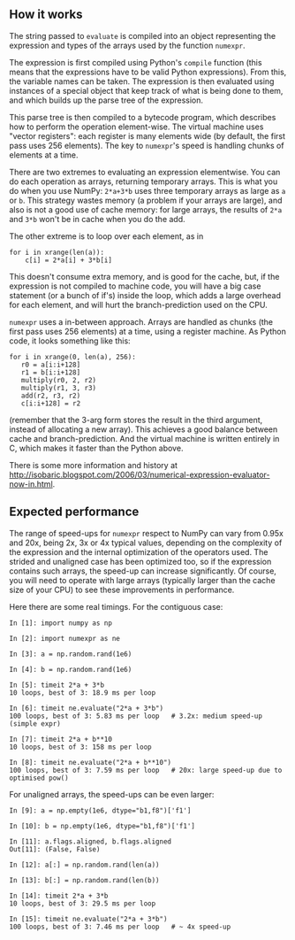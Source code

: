 ## How it works ##

The string passed to `evaluate` is compiled into an object
representing the expression and types of the arrays used by the
function `numexpr`.

The expression is first compiled using Python's `compile` function
(this means that the expressions have to be valid Python
expressions). From this, the variable names can be taken. The
expression is then evaluated using instances of a special object that
keep track of what is being done to them, and which builds up the
parse tree of the expression.

This parse tree is then compiled to a bytecode program, which
describes how to perform the operation element-wise. The virtual
machine uses "vector registers": each register is many elements wide
(by default, the first pass uses 256 elements). The key to `numexpr`'s
speed is handling chunks of elements at a time.

There are two extremes to evaluating an expression elementwise. You
can do each operation as arrays, returning temporary arrays. This is
what you do when you use NumPy: `2*a+3*b` uses three temporary arrays
as large as `a` or `b`. This strategy wastes memory (a problem if your
arrays are large), and also is not a good use of cache memory: for
large arrays, the results of `2*a` and `3*b` won't be in cache when
you do the add.

The other extreme is to loop over each element, as in
```
for i in xrange(len(a)):
    c[i] = 2*a[i] + 3*b[i]
```

This doesn't consume extra memory, and is good for the cache, but, if
the expression is not compiled to machine code, you will have a big
case statement (or a bunch of if's) inside the loop, which adds a
large overhead for each element, and will hurt the branch-prediction
used on the CPU.

`numexpr` uses a in-between approach. Arrays are handled as chunks
(the first pass uses 256 elements) at a time, using a register
machine. As Python code, it looks something like this:

```
for i in xrange(0, len(a), 256):
   r0 = a[i:i+128]
   r1 = b[i:i+128]
   multiply(r0, 2, r2)
   multiply(r1, 3, r3)
   add(r2, r3, r2)
   c[i:i+128] = r2
```

(remember that the 3-arg form stores the result in the third argument,
instead of allocating a new array).  This achieves a good balance
between cache and branch-prediction. And the virtual machine is
written entirely in C, which makes it faster than the Python above.

There is some more information and history at
http://isobaric.blogspot.com/2006/03/numerical-expression-evaluator-now-in.html.


## Expected performance ##

The range of speed-ups for `numexpr` respect to NumPy can vary from
0.95x and 20x, being 2x, 3x or 4x typical values, depending on the
complexity of the expression and the internal optimization of the
operators used.  The strided and
unaligned case has been optimized too, so if the expression contains
such arrays, the speed-up can increase significantly.  Of course, you
will need to operate with large arrays (typically larger than the
cache size of your CPU) to see these improvements in performance.

Here there are some real timings.  For the contiguous case:

```
In [1]: import numpy as np

In [2]: import numexpr as ne

In [3]: a = np.random.rand(1e6)

In [4]: b = np.random.rand(1e6)

In [5]: timeit 2*a + 3*b
10 loops, best of 3: 18.9 ms per loop

In [6]: timeit ne.evaluate("2*a + 3*b")
100 loops, best of 3: 5.83 ms per loop   # 3.2x: medium speed-up (simple expr)

In [7]: timeit 2*a + b**10
10 loops, best of 3: 158 ms per loop

In [8]: timeit ne.evaluate("2*a + b**10")
100 loops, best of 3: 7.59 ms per loop   # 20x: large speed-up due to optimised pow()

```

For unaligned arrays, the speed-ups can be even larger:

```
In [9]: a = np.empty(1e6, dtype="b1,f8")['f1']

In [10]: b = np.empty(1e6, dtype="b1,f8")['f1']

In [11]: a.flags.aligned, b.flags.aligned
Out[11]: (False, False)

In [12]: a[:] = np.random.rand(len(a))

In [13]: b[:] = np.random.rand(len(b))

In [14]: timeit 2*a + 3*b
10 loops, best of 3: 29.5 ms per loop

In [15]: timeit ne.evaluate("2*a + 3*b")
100 loops, best of 3: 7.46 ms per loop   # ~ 4x speed-up
```
